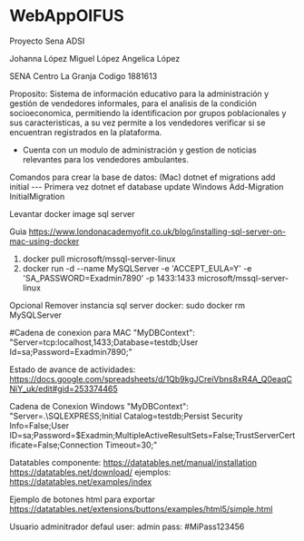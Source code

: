 # WebAppOIFUS
Proyecto Sena ADSI

Johanna López 
Miguel López
Angelica López

SENA Centro La Granja
Codigo 1881613

Proposito:
Sistema de información educativo para la administración y gestión de vendedores informales, para el analisis de la condición socioeconomica, permitiendo la identificacion por grupos poblacionales y sus caracteristicas, a su vez permite a los vendedores verificar si se encuentran registrados en la plataforma.

* Cuenta con un modulo de administración y gestion de noticias relevantes para los vendedores ambulantes.

Comandos para crear la base de datos: (Mac)
dotnet ef migrations add initial ---  Primera vez
dotnet ef database update
Windows
Add-Migration InitialMigration


Levantar docker image sql server

Guia 
https://www.londonacademyofit.co.uk/blog/installing-sql-server-on-mac-using-docker

1. docker pull microsoft/mssql-server-linux
2. docker run -d --name MySQLServer -e 'ACCEPT_EULA=Y' -e 'SA_PASSWORD=Exadmin7890' -p 1433:1433 microsoft/mssql-server-linux

Opcional
Remover instancia sql server docker:
sudo docker rm MySQLServer

#Cadena de conexion para MAC
"MyDBContext": "Server=tcp:localhost,1433;Database=testdb;User Id=sa;Password=Exadmin7890;"

Estado de avance de actividades:
https://docs.google.com/spreadsheets/d/1Qb9kgJCreiVbns8xR4A_Q0eaqCNiY_uk/edit#gid=253374465

Cadena de Conexion Windows
"MyDBContext": "Server=.\\SQLEXPRESS;Initial Catalog=testdb;Persist Security Info=False;User ID=sa;Password=$Exadmin;MultipleActiveResultSets=False;TrustServerCertificate=False;Connection Timeout=30;"

Datatables componente:
https://datatables.net/manual/installation
https://datatables.net/download/
ejemplos:
https://datatables.net/examples/index

Ejemplo de botones html para exportar
https://datatables.net/extensions/buttons/examples/html5/simple.html

Usuario adminitrador defaul
user: admin
pass: #MiPass123456